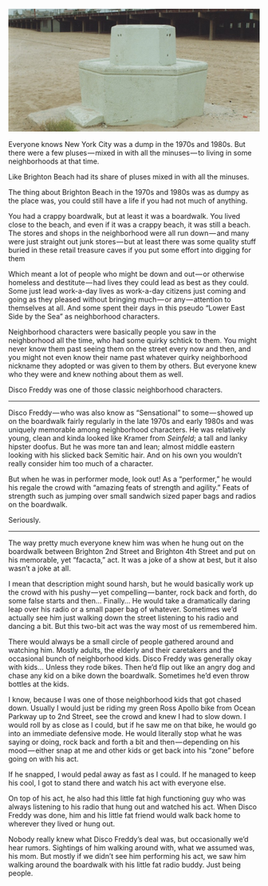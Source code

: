 <!-----
title: Disco Freddy Hated Kids on Bikes
description: About Disco Freddy — a neighborhood character in Brighton a Beach — who hated kids on bikes.
date: '2019-12-29T06:09:53.036Z'
slug: 3119ca8ab564
----->

![](../img/Disco-Freddy-Hated-Kids-on-Bikes.jpg)
<!--An old beach water fountain in Coney Island near the boardwalk. (Photo by Jack Szwergold; Taken sometime in the early 1990s)-->

Everyone knows New York City was a dump in the 1970s and 1980s. But there were a few pluses — mixed in with all the minuses — to living in some neighborhoods at that time.

Like Brighton Beach had its share of pluses mixed in with all the minuses.

The thing about Brighton Beach in the 1970s and 1980s was as dumpy as the place was, you could still have a life if you had not much of anything.

You had a crappy boardwalk, but at least it was a boardwalk. You lived close to the beach, and even if it was a crappy beach, it was still a beach. The stores and shops in the neighborhood were all run down — and many were just straight out junk stores — but at least there was some quality stuff buried in these retail treasure caves if you put some effort into digging for them

Which meant a lot of people who might be down and out — or otherwise homeless and destitute — had lives they could lead as best as they could. Some just lead work-a-day lives as work-a-day citizens just coming and going as they pleased without bringing much — or any — attention to themselves at all. And some spent their days in this pseudo “Lower East Side by the Sea” as neighborhood characters.

Neighborhood characters were basically people you saw in the neighborhood all the time, who had some quirky schtick to them. You might never know them past seeing them on the street every now and then, and you might not even know their name past whatever quirky neighborhood nickname they adopted or was given to them by others. But everyone knew who they were and knew nothing about them as well.

Disco Freddy was one of those classic neighborhood characters.

***

Disco Freddy — who was also know as “Sensational” to some — showed up on the boardwalk fairly regularly in the late 1970s and early 1980s and was uniquely memorable among neighborhood characters. He was relatively young, clean and kinda looked like Kramer from _Seinfeld_; a tall and lanky hipster doofus. But he was more tan and lean; almost middle eastern looking with his slicked back Semitic hair. And on his own you wouldn’t really consider him too much of a character.

But when he was in performer mode, look out! As a “performer,” he would his regale the crowd with “amazing feats of strength and agility.” Feats of strength such as jumping over small sandwich sized paper bags and radios on the boardwalk.

Seriously.

***

The way pretty much everyone knew him was when he hung out on the boardwalk between Brighton 2nd Street and Brighton 4th Street and put on his memorable, yet “facacta,” act. It was a joke of a show at best, but it also wasn’t a joke at all.

I mean that description might sound harsh, but he would basically work up the crowd with his pushy — yet compelling — banter, rock back and forth, do some false starts and then… Finally… He would take a dramatically daring leap over his radio or a small paper bag of whatever. Sometimes we’d actually see him just walking down the street listening to his radio and dancing a bit. But this two-bit act was the way most of us remembered him.

There would always be a small circle of people gathered around and watching him. Mostly adults, the elderly and their caretakers and the occasional bunch of neighborhood kids. Disco Freddy was generally okay with kids… Unless they rode bikes. Then he’d flip out like an angry dog and chase any kid on a bike down the boardwalk. Sometimes he’d even throw bottles at the kids.

I know, because I was one of those neighborhood kids that got chased down. Usually I would just be riding my green Ross Apollo bike from Ocean Parkway up to 2nd Street, see the crowd and knew I had to slow down. I would roll by as close as I could, but if he saw me on that bike, he would go into an immediate defensive mode. He would literally stop what he was saying or doing, rock back and forth a bit and then — depending on his mood — either snap at me and other kids or get back into his “zone” before going on with his act.

If he snapped, I would pedal away as fast as I could. If he managed to keep his cool, I got to stand there and watch his act with everyone else.

On top of his act, he also had this little fat high functioning guy who was always listening to his radio that hung out and watched his act. When Disco Freddy was done, him and his little fat friend would walk back home to wherever they lived or hung out.

Nobody really knew what Disco Freddy’s deal was, but occasionally we’d hear rumors. Sightings of him walking around with, what we assumed was, his mom. But mostly if we didn’t see him performing his act, we saw him walking around the boardwalk with his little fat radio buddy. Just being people.
